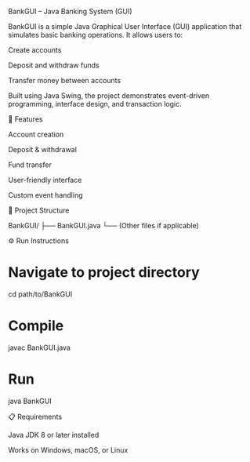 BankGUI – Java Banking System (GUI)

BankGUI is a simple Java Graphical User Interface (GUI) application that simulates basic banking operations.
It allows users to:

Create accounts

Deposit and withdraw funds

Transfer money between accounts

Built using Java Swing, the project demonstrates event-driven programming, interface design, and transaction logic.

🚀 Features

Account creation

Deposit & withdrawal

Fund transfer

User-friendly interface

Custom event handling

📂 Project Structure

BankGUI/
├── BankGUI.java
└── (Other files if applicable)

⚙️ Run Instructions

# Navigate to project directory
cd path/to/BankGUI

# Compile
javac BankGUI.java

# Run
java BankGUI

📋 Requirements

Java JDK 8 or later installed

Works on Windows, macOS, or Linux
